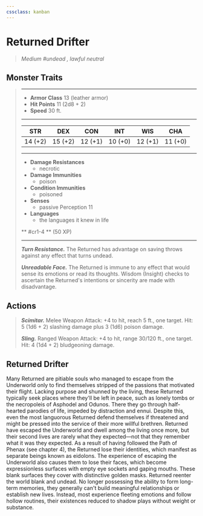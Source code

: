 ```yaml
---
cssclass: kanban
---
```


# Returned Drifter
>*Medium #undead , lawful neutral*
## Monster Traits
>___
>- **Armor Class** 13 (leather armor)
>- **Hit Points** 11 (2d8 + 2)
>- **Speed** 30 ft.
>___
>|STR|DEX|CON|INT|WIS|CHA|
>|:---:|:---:|:---:|:---:|:---:|:---:|
>|14 (+2)|15 (+2)|12 (+1)|10 (+0)|12 (+1)|11 (+0)|
>___
>- **Damage Resistances**
>	 - necrotic
>- **Damage Immunities**
>	 - poison
>- **Condition Immunities**
>	 - poisoned
>- **Senses**
>	 - passive Perception 11
>- **Languages**
>	 - the languages it knew in life
>
> ** #cr1-4 ** (50 XP)
>___
>***Turn Resistance.*** The Returned has advantage on saving throws against any effect that turns undead.  
>
>***Unreadable Face.*** The Returned is immune to any effect that would sense its emotions or read its thoughts. Wisdom (Insight) checks to ascertain the Returned's intentions or sincerity are made with disadvantage.  
>
## Actions
>***Scimitar.*** Melee Weapon Attack: +4 to hit, reach 5 ft., one target. Hit: 5 (1d6 + 2) slashing damage plus 3 (1d6) poison damage.  
>
>***Sling.*** Ranged Weapon Attack: +4 to hit, range 30/120 ft., one target. Hit: 4 (1d4 + 2) bludgeoning damage.
## Returned Drifter
Many Returned are pitiable souls who managed to escape from the Underworld only to find themselves stripped of the passions that motivated their flight. Lacking purpose and shunned by the living, these Returned typically seek places where they'll be left in peace, such as lonely tombs or the necropoleis of Asphodel and Odunos. There they go through half-hearted parodies of life, impeded by distraction and ennui. Despite this, even the most languorous Returned defend themselves if threatened and might be pressed into the service of their more willful brethren.
Returned have escaped the Underworld and dwell among the living once more, but their second lives are rarely what they expected—not that they remember what it was they expected. As a result of having followed the Path of Phenax (see chapter 4), the Returned lose their identities, which manifest as separate beings known as eidolons. The experience of escaping the Underworld also causes them to lose their faces, which become expressionless surfaces with empty eye sockets and gaping mouths. These blank surfaces they cover with distinctive golden masks.
Returned reenter the world blank and undead. No longer possessing the ability to form long-term memories, they generally can't build meaningful relationships or establish new lives. Instead, most experience fleeting emotions and follow hollow routines, their existences reduced to shadow plays without weight or substance.
